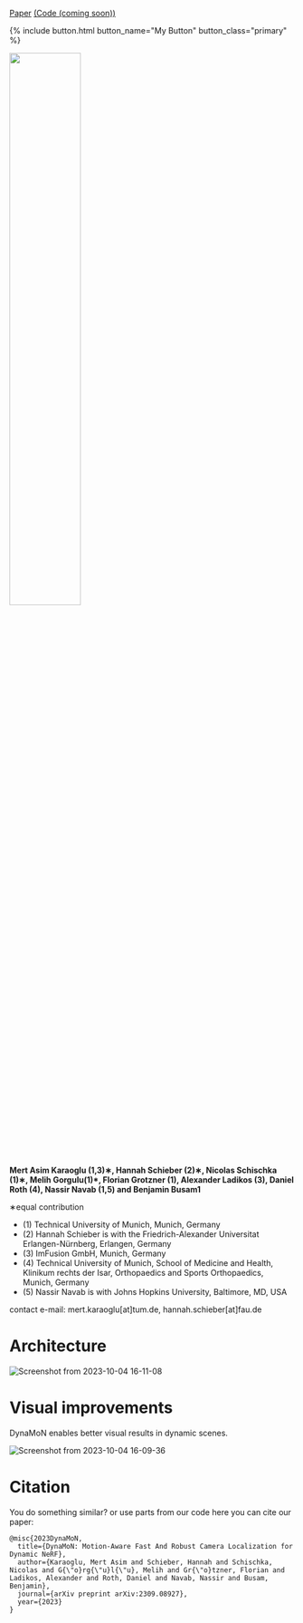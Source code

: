
[Paper](https://arxiv.org/pdf/2309.08927.pdf) [(Code (coming soon))](https://github.com/HannahHaensen/DynaMoN/tree/main)

{% include button.html button_name="My Button" button_class="primary" %}

<img src="https://github.com/HannahHaensen/DynaMoN/assets/22636930/e1e407ef-4249-4e5e-bc38-486e08204548" width=50% height=50%>

**Mert Asim Karaoglu (1,3)∗, Hannah Schieber (2)∗, Nicolas Schischka (1)∗, Melih Gorgulu(1)*, Florian Grotzner (1), Alexander Ladikos (3), Daniel Roth (4), Nassir Navab (1,5) and Benjamin Busam1**

∗equal contribution

- (1) Technical University of Munich, Munich, Germany 
- (2) Hannah Schieber is with the Friedrich-Alexander Universitat Erlangen-Nürnberg, Erlangen, Germany
- (3) ImFusion GmbH, Munich, Germany
- (4) Technical University of Munich, School of Medicine and Health, Klinikum rechts der Isar, Orthopaedics and Sports Orthopaedics, Munich, Germany
- (5) Nassir Navab is with Johns Hopkins University, Baltimore, MD, USA

contact e-mail: mert.karaoglu[at]tum.de, hannah.schieber[at]fau.de

# Architecture

![Screenshot from 2023-10-04 16-11-08](https://github.com/HannahHaensen/DynaMoN/assets/22636930/320af141-1639-4e43-8571-e37416cc392e)

# Visual improvements

DynaMoN enables better visual results in dynamic scenes.

![Screenshot from 2023-10-04 16-09-36](https://github.com/HannahHaensen/DynaMoN/assets/22636930/31ebebd1-4c01-4645-85f7-0f7aecb37ff9)

# Citation

You do something similar? or use parts from our code here you can cite our paper:

```
@misc{2023DynaMoN,
  title={DynaMoN: Motion-Aware Fast And Robust Camera Localization for Dynamic NeRF},
  author={Karaoglu, Mert Asim and Schieber, Hannah and Schischka, Nicolas and G{\"o}rg{\"u}l{\"u}, Melih and Gr{\"o}tzner, Florian and Ladikos, Alexander and Roth, Daniel and Navab, Nassir and Busam, Benjamin},
  journal={arXiv preprint arXiv:2309.08927},
  year={2023}
}
```
